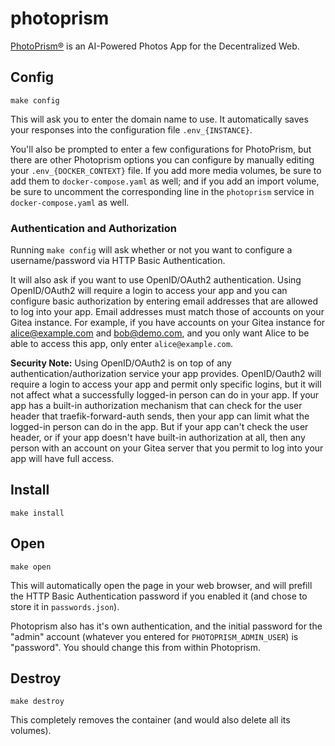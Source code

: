 # photoprism

[PhotoPrism®](https://hub.docker.com/r/photoprism/photoprism) is an
AI-Powered Photos App for the Decentralized Web.

## Config

```
make config
```

This will ask you to enter the domain name to use.
It automatically saves your responses into the configuration file
`.env_{INSTANCE}`.


You'll also be prompted to enter a few configurations for PhotoPrism,
but there are other Photoprism options you can configure by manually
editing your `.env_{DOCKER_CONTEXT}` file. If you add more media volumes,
be sure to add them to `docker-compose.yaml` as well; and if you add an
import volume, be sure to uncomment the corresponding line in the 
`photoprism` service in `docker-compose.yaml` as well.

### Authentication and Authorization

Running `make config` will ask whether or not
you want to configure a username/password via HTTP Basic Authentication.

It will also ask if you want to use OpenID/OAuth2 authentication. Using
OpenID/OAuth2 will require a login to access your app and you can configure
basic authorization by entering email addresses that are allowed to log into
your app. Email addresses must match those of accounts on your Gitea instance.
For example, if you have accounts on your Gitea instance for
alice@example.com and bob@demo.com, and you only want Alice to be able to
access this app, only enter `alice@example.com`.

**Security Note:** Using OpenID/OAuth2 is on top of any
authentication/authorization service your app provides. OpenID/Oauth2 will
require a login to access your app and permit only specific logins, but it
will not affect what a successfully logged-in person can do in your app. If
your app has a built-in authorization mechanism that can check for the user
header that traefik-forward-auth sends, then your app can limit what the
logged-in person can do in the app. But if your app can't check the user
header, or if your app doesn't have built-in authorization at all, then any
person with an account on your Gitea server that you permit to log into your
app will have full access.

## Install

```
make install
```

## Open

```
make open
```

This will automatically open the page in your web browser, and will
prefill the HTTP Basic Authentication password if you enabled it (and chose
to store it in `passwords.json`).

Photoprism also has it's own authentication, and the initial password for
the "admin" account (whatever you entered for `PHOTOPRISM_ADMIN_USER`)
is "password". You should change this from within Photoprism.

## Destroy

```
make destroy
```

This completely removes the container (and would also delete all its
volumes).
